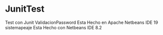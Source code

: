 # JunitTest
Test con Junit
ValidacionPassword Esta Hecho en Apache Netbeans IDE 19
sistemapeaje Esta Hecho con Netbeans IDE 8.2
